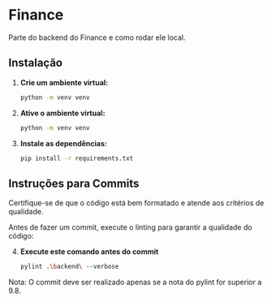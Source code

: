 # Finance

Parte do backend do Finance e como rodar ele local.

## Instalação

1. **Crie um ambiente virtual:**

   ```bash
   python -m venv venv

2. **Ative o ambiente virtual:**

   ```bash
   python -m venv venv

3. **Instale as dependências:**

   ```bash
   pip install -r requirements.txt

## Instruções para Commits

Certifique-se de que o código está bem formatado e atende aos critérios de qualidade.

Antes de fazer um commit, execute o linting para garantir a qualidade do código:

4. **Execute este comando antes do commit**
   ```bash
   pylint .\backend\ --verbose

Nota: O commit deve ser realizado apenas se a nota do pylint for superior a 9.8.
